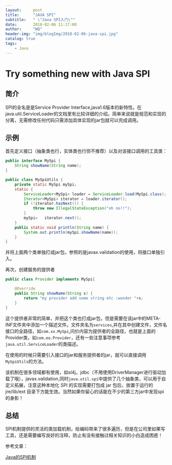 ```yaml
---
layout:     post
title:      "JAVA SPI"
subtitle:   " \"Java SPI入门\""
date:       2018-02-06 11:17:00
author:     "WQ"
header-img: "img/blogImg/2018-02-06-java-spi.jpg"
catalog: true
tags:
    - Java
---
```


# Try something new with Java SPI

## 简介

SPI的全名是是Service Provider Interface,java1.6版本的新特性。在java.util.ServiceLoader的文档里有比较详细的介绍。简单来说就是规范和实现的分离，无需修改任何代码只需添加具体实现的jar包就可以完成调用。

## 示例

首先定义接口（抽象类也行，实体类也行但不推荐）以及对该接口调用的工具类：

```java
public interface MySpi {
    String showName(String name);
}
```

```java
public class MySpiUtils {
    private static MySpi mySpi;
    static {
        ServiceLoader<MySpi> loader = ServiceLoader.load(MySpi.class);
        Iterator<MySpi> iterator = loader.iterator();
        if (!iterator.hasNext()) {
            throw new IllegalStateException("oh no!!");
        }
        mySpi=   iterator.next();
    }
    public static void println(String name) {
        System.out.println(mySpi.showName(name));
    }
}
```

并将上面两个类单独打成jar包，参照的是javax.validation的使用，将接口单独引入。

再次，创建服务的提供者

```java
public class Provider implements MySpi{

    @Override
    public String showName(String s) {
        return "my provider add some string etc :wonder "+s;
    }
}
```

这个提供者非常的简单，并把这个类也打成jar包，但是需要在该jar中的META-INF文件夹中添加一个描述文件。文件夹名为`services`,并在其中创建文件，文件名接口的全路径，如`com.xx.MySpi`,问价内容为提供者的全路径，也就是上面的Provider类，如`com.oo.Provider`，还有一些注意事项参考`java.util.ServiceLoader`的类描述。

在使用的时候只需要引入接口的jar和服务提供者的jar，就可以直接调用`MySpiUtils`的方法。

该机制在很多领域都有使用，如sl4j，jdbc（不用使用DriverManager进行驱动加载了哦），javax.validation,同时`java.util.spi`中提供了几个抽象类，可以用于自定义拓展，注意这种本地化 SPI 的实现需要打包成 jar 包后，放置于运行的 jre/lib/ext 目录下方能生效。当然如果你留心的话能在不少的第三方jar中发现spi的身影！

## 总结

SPI机制提供的灵活的类加载机制，给编码带来了很多遍历，但是在公司里如果写工具，还是需要编写良好的注释，防止有没有接触过相关知识的小白造成困惑！

参考文章：

[Java的SPI机制](http://blog.csdn.net/it_man/article/details/7578342)
